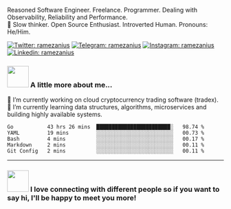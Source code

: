<!--[![1500x500](https://repository-images.githubusercontent.com/277600566/a0e18700-cdb9-11ea-95dd-ac317c072820 "Mars sunset")](https://github.com/kakkoyun)-->

Reasoned Software Engineer. Freelance. Programmer. Dealing with Observability, Reliability and Performance.<br>
🤔 Slow thinker. Open Source Enthusiast. Introverted Human. Pronouns: He/Him.

[![Twitter: ramezanius](https://img.shields.io/badge/-Twitter-1DA1F2?style=flat&logo=Twitter&logoColor=white&link=https://www.twitter.com/ramezanius/)](https://twitter.com/ramezanius)
[![Telegram: ramezanius](https://img.shields.io/badge/-Telegram-0088CC?style=flat&logo=Telegram&logoColor=white&link=https://www.telegram.me/ramezanius/)](https://www.telegram.me/ramezanius/)
[![Instagram: ramezanius](https://img.shields.io/badge/-Instagram-E1306C?style=flat&logo=Instagram&logoColor=white&link=https://www.instagram.com/ramezanius/)](https://www.instagram.com/ramezanius/)
[![Linkedin: ramezanius](https://img.shields.io/badge/-Linkedin-2867B2?style=flat&logo=Linkedin&logoColor=white&link=https://www.linkedin.com/in/ramezanius/)](https://www.linkedin.com/in/ramezanius/)

### <img src="https://media.giphy.com/media/VgCDAzcKvsR6OM0uWg/giphy.gif" width="50"> A little more about me...  
🔭 I’m currently working on cloud cryptocurrency trading software (tradex).
🌱 I’m currently learning data structures, algorithms, microservices and building highly available systems.

<!--START_SECTION:waka-->
```text
Go           43 hrs 26 mins  ████████████████████████░   98.74 % 
YAML         19 mins         ░░░░░░░░░░░░░░░░░░░░░░░░░   00.73 % 
Bash         4 mins          ░░░░░░░░░░░░░░░░░░░░░░░░░   00.17 % 
Markdown     2 mins          ░░░░░░░░░░░░░░░░░░░░░░░░░   00.11 % 
Git Config   2 mins          ░░░░░░░░░░░░░░░░░░░░░░░░░   00.11 %
```
<!--END_SECTION:waka-->

---

### <img src="https://media.giphy.com/media/RIws88ljs2BTgWquur/giphy.gif" width="50"> I love connecting with different people</b> so if you want to say <b>hi, I'll be happy to meet you more!
